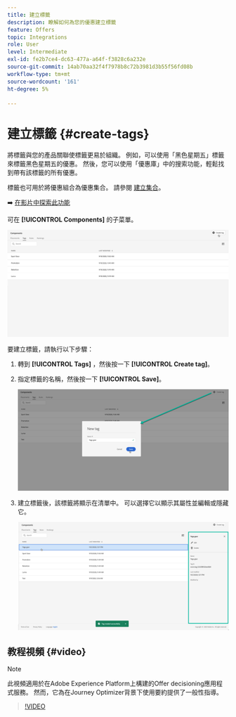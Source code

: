 ```yaml
---
title: 建立標籤
description: 瞭解如何為您的優惠建立標籤
feature: Offers
topic: Integrations
role: User
level: Intermediate
exl-id: fe2b7ce4-dc63-477a-a64f-f3828c6a232e
source-git-commit: 14ab70aa32f4f7978b8c72b3981d3b55f56fd08b
workflow-type: tm+mt
source-wordcount: '161'
ht-degree: 5%

---
```


# 建立標籤 {#create-tags}

將標籤與您的產品關聯使標籤更易於組織。 例如，可以使用「黑色星期五」標籤來標籤黑色星期五的優惠。 然後，您可以使用「優惠庫」中的搜索功能，輕鬆找到帶有該標籤的所有優惠。

標籤也可用於將優惠組合為優惠集合。 請參閱 [建立集合](../offer-library/creating-collections.md)。

➡️ [在影片中探索此功能](#video)

可在 **[!UICONTROL Components]** 的子菜單。

![](../assets/tags_list.png)

要建立標籤，請執行以下步驟：

1. 轉到 **[!UICONTROL Tags]** ，然後按一下 **[!UICONTROL Create tag]**。

1. 指定標籤的名稱，然後按一下 **[!UICONTROL Save]**。

   ![](../assets/tags_create.png)

1. 建立標籤後，該標籤將顯示在清單中。 可以選擇它以顯示其屬性並編輯或隱藏它。

   ![](../assets/tags_created.png)

## 教程視頻 {#video}

>[!NOTE]
>
>此視頻適用於在Adobe Experience Platform上構建的Offer decisioning應用程式服務。 然而，它為在Journey Optimizer背景下使用要約提供了一般性指導。

>[!VIDEO](https://video.tv.adobe.com/v/329374?quality=12)
